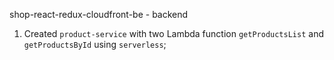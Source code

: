 shop-react-redux-cloudfront-be - backend

1. Created `product-service` with two Lambda function `getProductsList` and `getProductsById` using `serverless`;